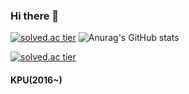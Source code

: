 ### Hi there 👋
[![solved.ac tier](http://mazassumnida.wtf/api/v2/generate_badge?boj=sb9338)](https://solved.ac/sb9338)
![Anurag's GitHub stats](https://github-readme-stats.vercel.app/api?username=simbean&show_icons=true&theme=highcontrast)

[![solved.ac tier](http://mazassumnida.wtf/api/mini/generate_badge?boj=sb9338)](https://solved.ac/sb9338)

           
#### KPU(2016~)
<!--
**simbean/Simbean** is a ✨ _special_ ✨ repository because its `README.md` (this file) appears on your GitHub profile.

Here are some ideas to get you started:

- 🔭 I’m currently working on ...
- 🌱 I’m currently learning ...
- 👯 I’m looking to collaborate on ...
- 🤔 I’m looking for help with ...
- 💬 Ask me about ...
- 📫 How to reach me: ...
- 😄 Pronouns: ...
- ⚡ Fun fact: ...
-->
